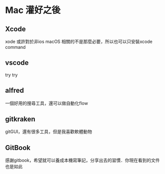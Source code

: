 # Mac 灌好之後

## Xcode

xode 或許對於非ios macOS 相關的不是那麼必要，所以也可以只安裝xcode command

## 

## vscode

try try

## alfred

一個好用的搜尋工具，還可以做自動化flow

## 

## gitkraken

gitGUI，還有很多工具，但是我喜歡軟體動物

## GitBook

感謝gitbook，希望就可以養成本機寫筆記，分享出去的習慣．你現在看到的文件也是如此



